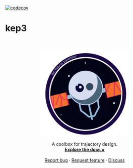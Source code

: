 [![codecov](https://codecov.io/gh/esa/kep3/branch/main/graph/badge.svg?token=K49OWJCRB9)](https://codecov.io/gh/esa/kep3)

# kep3

<!-- PROJECT LOGO -->
<br />
<p align="center">
  <a href="https://github.com/e/heyoka.py">
    <img src="doc/_static/pykep_logo.png" alt="Logo" width="280">
  </a>
  <p align="center">
    A coolbox for trajectory design. 
    <br />
    <a href="https://esa.gthub.io/kep3/index.html"><strong>Explore the docs »</strong></a>
    <br />
    <br />
    <a href="https://github.com/esa/kep3/issues/new/choose">Report bug</a>
    ·
    <a href="https://github.com/esa/kep3/issues/new/choose">Request feature</a>
    ·
    <a href="https://github.com/esa/kep3/discussions">Discuss</a>
  </p>
</p>
